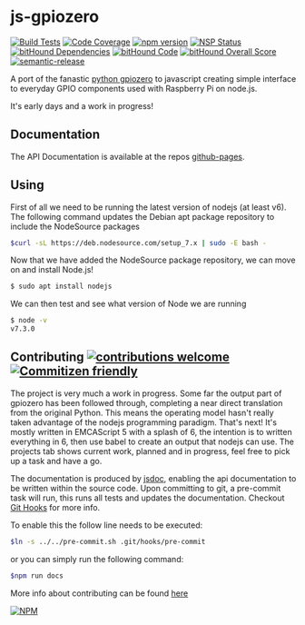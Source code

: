 # js-gpiozero

[![Build Tests](https://travis-ci.org/i-am-digital/js-gpiozero.svg?branch=master)](https://travis-ci.org/i-am-digital/js-gpiozero) [![Code Coverage](https://codecov.io/gh/i-am-digital/js-gpiozero/branch/master/graph/badge.svg)](https://codecov.io/gh/i-am-digital/js-gpiozero) [![npm version](https://badge.fury.io/js/js-gpiozero.svg)](https://badge.fury.io/js/js-gpiozero) [![NSP Status](https://nodesecurity.io/orgs/iamdigital/projects/4bd73f7b-9fb7-43b8-823e-49064af553e4/badge)](https://nodesecurity.io/orgs/iamdigital/projects/4bd73f7b-9fb7-43b8-823e-49064af553e4) [![bitHound Dependencies](https://www.bithound.io/github/i-am-digital/js-gpiozero/badges/dependencies.svg)](https://www.bithound.io/github/i-am-digital/js-gpiozero/master/dependencies/npm) [![bitHound Code](https://www.bithound.io/github/i-am-digital/js-gpiozero/badges/code.svg)](https://www.bithound.io/github/i-am-digital/js-gpiozero) [![bitHound Overall Score](https://www.bithound.io/github/i-am-digital/js-gpiozero/badges/score.svg)](https://www.bithound.io/github/i-am-digital/js-gpiozero) [![semantic-release](https://img.shields.io/badge/%20%20%F0%9F%93%A6%F0%9F%9A%80-semantic--release-e10079.svg)](https://github.com/semantic-release/semantic-release)

A port of the fanastic [python gpiozero](https://github.com/RPi-Distro/python-gpiozero) to javascript creating simple interface to everyday GPIO components used with Raspberry Pi on node.js.

It's early days and a work in progress!

## Documentation
The API Documentation is available at the repos [github-pages](https://i-am-digital.github.io/js-gpiozero/).

## Using
First of all we need to be running the latest version of nodejs (at least v6). The following command updates the Debian apt package repository to include the NodeSource packages

```bash
$curl -sL https://deb.nodesource.com/setup_7.x | sudo -E bash -
```
 
Now that we have added the NodeSource package repository, we can move on and install Node.js!

```bash
$ sudo apt install nodejs
```

We can then test and see what version of Node we are running

```bash
$ node -v
v7.3.0

```

## Contributing [![contributions welcome](https://img.shields.io/badge/contributions-welcome-brightgreen.svg?style=flat)](https://github.com/i-am-digital/js-gpiozero/issues) [![Commitizen friendly](https://img.shields.io/badge/commitizen-friendly-brightgreen.svg)](http://commitizen.github.io/cz-cli/)

The project is very much a work in progress. Some far the output part of gpiozero has been followed through, completing a near direct translation from the original Python. This means the operating model hasn't really taken advantage of the nodejs programming paradigm.  That's next! It's mostly written in EMCAScript 5 with a splash of 6, the intention is to written everything in 6, then use babel to create an output that nodejs can use. The projects tab shows current work, planned and in progress, feel free to pick up a task and have a go.

The documentation is produced by [jsdoc](https://www.npmjs.com/package/jsdoc), enabling the api documentation to be written within the source code.  Upon committing to git, a pre-commit task will run, this runs all tests and updates the documentation. Checkout [Git Hooks](https://www.atlassian.com/git/tutorials/git-hooks/local-hooks) for more info.

To enable this the follow line needs to be executed:

```bash
$ln -s ../../pre-commit.sh .git/hooks/pre-commit
```

or you can simply run the following command:

```bash
$npm run docs
```

More info about contributing can be found [here](https://github.com/i-am-digital/js-gpiozero/blob/master/CONTRIBUTING.md) 

[![NPM](https://nodei.co/npm/js-gpiozero.png?downloads=true&downloadRank=true&stars=true)](https://nodei.co/npm/js-gpiozero/)

